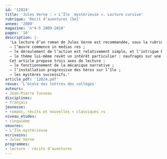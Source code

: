 ```yaml
---
id: '12024'
title: 'Jules Verne : « L’Île  mystérieuse ». Lecture cursive'
rubrique: 'Récit d’aventures [5e]'
annee: '2009'
magazine: 'n°4-5 2009-2010'
pages: '10'
description: |-
  'La lecture d’un roman de Jules Verne est recommandée, sous la rubrique « récits d’aventures », dans les nouveaux programmes de cinquième qui seront mis en œuvre à la rentrée 2010-2011. Pourtant, Jules Verne n’est plus spontanément considéré comme un auteur aisément accessible à un jeune lecteur que risquent de lasser la longueur des descriptions, d’interminables explications didactiques et certains problèmes de vocabulaire... C’est pourquoi, plutôt que de renoncer à la lecture des romans de cet auteur majeur du XIXe siècle, il est préférable, pour une première rencontre avec Jules Verne, d’avoir recours à une version abrégée, mieux à même de susciter le goût et le plaisir de la lecture. Le choix de « L’Île mystérieuse » semble particulièrement judicieux, et ce pour plusieurs raisons :
  – l’œuvre commence in medias res ;
  – le déroulement de l’action est relativement simple, et l’intrigue bâtie sur une structure répétitive qui pourra être étudiée ;
  – le thème lui-même revêt un intérêt particulier : naufragés sur une île, les héros y développent, avec les faibles moyens dont ils disposent, un monde nouveau.
  Cet article propose trois axes de lecture :
  – le fonctionnement de la mécanique narrative ;
  – l’installation progressive des héros sur l’île ;
  – les mystères successifs.'
article_pdf: '12024.pdf'
revue: 'L’école des lettres des collèges'
auteurs:
- Jean-Pierre Tusseau
disciplines:
- français
jeunesse:
- romans, récits et nouvelles « classiques »s
niveau_etudes:
- cinquième
oeuvres:
- L’Île mystérieuse
ecrivains:
- Jules Verne
programmes:
- lecture - récits d’aventures
---
```

